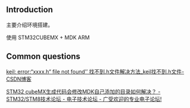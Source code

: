 ## Introduction

主要介绍环境搭建。

使用 STM32CUBEMX + MDK ARM



## Common questions

[keil: error:“xxxx.h“ file not found’’ 找不到.h文件解决方法_keil找不到.h文件-CSDN博客](https://blog.csdn.net/weixin_55686654/article/details/133923781)

[STM32 cubeMX生成代码会修改MDK自己添加的目录如何解决？ - STM32/STM8技术论坛 - 电子技术论坛 - 广受欢迎的专业电子论坛!](https://bbs.elecfans.com/jishu_1832220_1_1.html)

